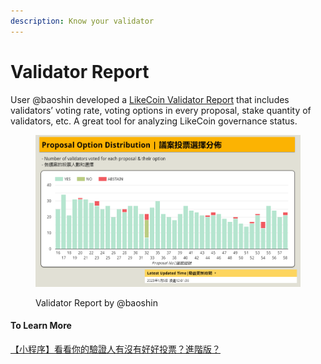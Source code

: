 ```yaml
---
description: Know your validator
---
```


# Validator Report

User @baoshin developed a [LikeCoin Validator Report](https://datastudio.google.com/u/0/reporting/030ee2ed-d8b5-4cda-93fd-acdc4f346561/page/p\_pbb9skc0rc?s=kHOl5P2N7i0) that includes validators’ voting rate, voting options in every proposal, stake quantity of validators, etc. A great tool for analyzing LikeCoin governance status.

<figure><img src="../../../.gitbook/assets/validators-report.png" alt=""><figcaption><p>Validator Report by @baoshin</p></figcaption></figure>

#### To Learn More

[【小程序】看看你的驗證人有沒有好好投票？進階版？](https://matters.news/@baoshin/239800)
